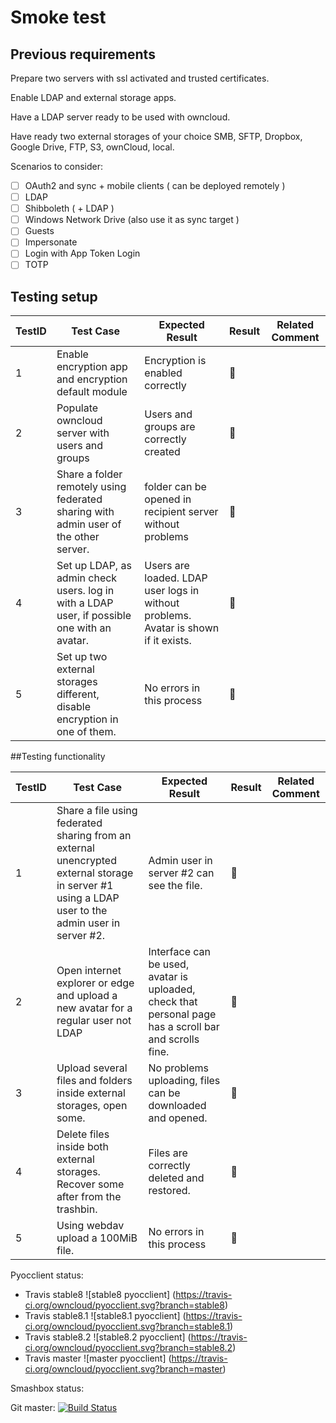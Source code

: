 # Smoke test

## Previous requirements

Prepare two servers with ssl activated and trusted certificates.

Enable LDAP and external storage apps.

Have a LDAP server ready to be used with owncloud.

Have ready two external storages of your choice SMB, SFTP, Dropbox, Google Drive, FTP, S3, ownCloud, local.

Scenarios to consider:
- [ ] OAuth2 and sync + mobile clients ( can be deployed remotely )
- [ ] LDAP 
- [ ] Shibboleth ( + LDAP )
- [ ] Windows Network Drive (also use it as sync target ) 
- [ ] Guests
- [ ] Impersonate
- [ ] Login with App Token Login
- [ ] TOTP

## Testing setup


TestID | Test Case | Expected Result | Result | Related Comment
------------ | ------------- | -------------- | ----- | ------
1 | Enable encryption app and encryption default module | Encryption is enabled correctly | :construction: |
2 | Populate owncloud server with users and groups | Users and groups are correctly created | :construction: |
3 | Share a folder remotely using federated sharing with admin user of the other server. | folder can be opened in recipient server without problems | :construction: |
4 | Set up LDAP, as admin check users. log in with a LDAP user, if possible one with an avatar. | Users are loaded. LDAP user logs in without problems. Avatar is shown if it exists.  | :construction: |
5 | Set up two external storages different, disable encryption in one of them.| No errors in this process | :construction: |

##Testing functionality

TestID | Test Case | Expected Result | Result | Related Comment
------------ | ------------- | -------------- | ----- | ------
1 | Share a file using federated sharing from an external unencrypted external storage in server #1 using a LDAP user to the admin user in server #2. | Admin user in server #2 can see the file. | :construction: |
2 | Open internet explorer or edge and upload a new avatar for a regular user not LDAP | Interface can be used, avatar is uploaded, check that personal page has a scroll bar and scrolls fine. | :construction: |
3 | Upload several files and folders inside external storages, open some. | No problems uploading, files can be downloaded and opened. | :construction: |
4 | Delete files inside both external storages. Recover some after from the trashbin. |  Files are correctly deleted and restored. | :construction: |
5 | Using webdav upload a 100MiB file.| No errors in this process | :construction: |


Pyocclient status:

- Travis stable8		![stable8 pyocclient] (https://travis-ci.org/owncloud/pyocclient.svg?branch=stable8)
- Travis stable8.1 	![stable8.1 pyocclient] (https://travis-ci.org/owncloud/pyocclient.svg?branch=stable8.1)
- Travis stable8.2 	![stable8.2 pyocclient] (https://travis-ci.org/owncloud/pyocclient.svg?branch=stable8.2)
- Travis master 		![master pyocclient] (https://travis-ci.org/owncloud/pyocclient.svg?branch=master)


Smashbox status:

Git master: [![Build Status](https://ci.owncloud.org/job/smashbox-on-docker-daily-master/badge/icon)](https://ci.owncloud.org/job/smashbox-on-docker-daily-master/)
